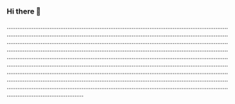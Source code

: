 ### Hi there 👋

.......................................................................................................................................................................................................................................................................................................................................................................................................................................................................................................................................................................................................................................................................................................................................................................................................................................................................................................................................................................................................................................................................................................................................................................................................